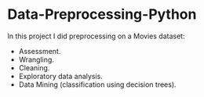 # Data-Preprocessing-Python

In this project I did preprocessing on a Movies dataset:
- Assessment.
- Wrangling.
- Cleaning.
- Exploratory data analysis.
- Data Mining (classification using decision trees).
